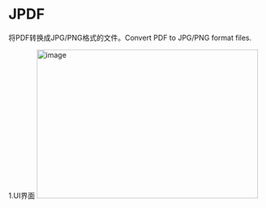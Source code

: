 # JPDF
将PDF转换成JPG/PNG格式的文件。Convert PDF to JPG/PNG format files.

1.UI界面
<img width="436" height="293" alt="image" src="https://github.com/user-attachments/assets/dd44e472-d869-491a-bf2d-d8f47b7ca55c" />


